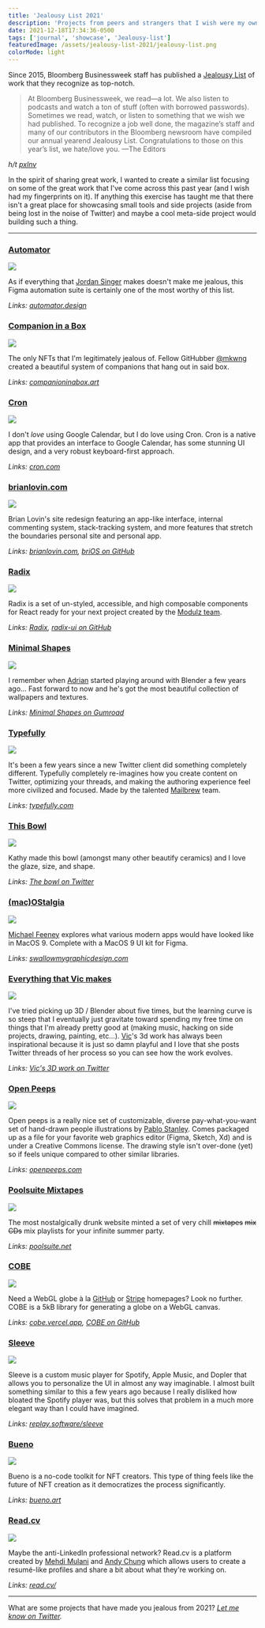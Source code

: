```yaml
---
title: 'Jealousy List 2021'
description: 'Projects from peers and strangers that I wish were my own'
date: 2021-12-18T17:34:36-0500
tags: ['journal', 'showcase', 'Jealousy-list']
featuredImage: /assets/jealousy-list-2021/jealousy-list.png
colorMode: light
---
```


Since 2015, Bloomberg Businessweek staff has published a [Jealousy List](https://www.bloomberg.com/features/2021-jealousy-list/) of work that they recognize as top-notch.

> At Bloomberg Businessweek, we read—a lot. We also listen to podcasts and watch a ton of stuff (often with borrowed passwords). Sometimes we read, watch, or listen to something that we wish we had published. To recognize a job well done, the magazine’s staff and many of our contributors in the Bloomberg newsroom have compiled our annual yearend Jealousy List. Congratulations to those on this year’s list, we hate/love you. —The Editors

_h/t [pxlnv](https://pxlnv.com/linklog/jealousy-list-2021/)_

In the spirit of sharing great work, I wanted to create a similar list focusing on some of the great work that I've come across this past year (and I wish had my fingerprints on it). If anything this exercise has taught me that there isn't a great place for showcasing small tools and side projects (aside from being lost in the noise of Twitter) and maybe a cool meta-side project would building such a thing.

---

### [Automator](https://automator.design)

![](/assets/jealousy-list-2021/automator.png)

As if everything that [Jordan Singer](https://ibuildmyideas.com) makes doesn't make me jealous, this Figma automation suite is certainly one of the most worthy of this list.

_Links: [automator.design](https://automator.design)_

### [Companion in a Box](https://www.companioninabox.art)

![](/assets/jealousy-list-2021/ciab.png)

The only NFTs that I'm legitimately jealous of. Fellow GitHubber [@mkwng](https://twitter.com/mkwng) created a beautiful system of companions that hang out in said box.

_Links: [companioninabox.art](https://www.companioninabox.art)_

### [Cron](https://cron.com)

![](/assets/jealousy-list-2021/cron.png)

I don't _love_ using Google Calendar, but I do love using Cron. Cron is a native app that provides an interface to Google Calendar, has some stunning UI design, and a very robust keyboard-first approach.

_Links: [cron.com](https://cron.com)_

### [brianlovin.com](https://brianlovin.com)

![](/assets/jealousy-list-2021/brianlovin.png)

Brian Lovin's site redesign featuring an app-like interface, internal commenting system, stack-tracking system, and more features that stretch the boundaries personal site and personal app.

_Links: [brianlovin.com](https://brianlovin.com), [briOS on GitHub](https://github.com/brianlovin/brios)_

### [Radix](https://radix-ui.com)

![](/assets/jealousy-list-2021/radix.png)

Radix is a set of un-styled, accessible, and high composable components for React ready for your next project created by the [Modulz team](https://modulz.app).

_Links: [Radix](https://radix-ui.com), [radix-ui on GitHub](https://github.com/modulz/radix-ui)_

### [Minimal Shapes](https://adrianmg.gumroad.com/)

![](/assets/jealousy-list-2021/minimalshapes.png)

I remember when [Adrian](https://twitter.com/adrianmg) started playing around with Blender a few years ago... Fast forward to now and he's got the most beautiful collection of wallpapers and textures.

_Links: [Minimal Shapes on Gumroad](https://adrianmg.gumroad.com/)_

### [Typefully](https://typefully.com)

![](/assets/jealousy-list-2021/typefully.jpg)

It's been a few years since a new Twitter client did something completely different. Typefully completely re-imagines how you create content on Twitter, optimizing your threads, and making the authoring experience feel more civilized and focused. Made by the talented [Mailbrew](https://mailbrew.com) team.

_Links: [typefully.com](https://typefully.com)_

### [This Bowl](https://twitter.com/pifafu/status/1468316497940410368)

![](/assets/jealousy-list-2021/thisbowl.jpg)

Kathy made this bowl (amongst many other beautify ceramics) and I love the glaze, size, and shape.

_Links: [The bowl on Twitter](https://twitter.com/pifafu/status/1468316497940410368)_

### [(mac)OStalgia](https://swallowmygraphicdesign.com/project/macostalgia)

![](/assets/jealousy-list-2021/ostalgia.png)

[Michael Feeney](https://swallowmygraphicdesign.com) explores what various modern apps would have looked like in MacOS 9. Complete with a MacOS 9 UI kit for Figma.

_Links: [swallowmygraphicdesign.com](https://swallowmygraphicdesign.com/project/macostalgia)_

### [Everything that Vic makes](https://twitter.com/killnicole/status/1467898441053483009)

![](/assets/jealousy-list-2021/vic.jpg)

I've tried picking up 3D / Blender about five times, but the learning curve is so steep that I eventually just gravitate toward spending my free time on things that I'm already pretty good at (making music, hacking on side projects, drawing, painting, etc...). [Vic](https://twitter.com/killnicole)'s 3d work has always been inspirational because it is just so damn playful and I love that she posts Twitter threads of her process so you can see how the work evolves.

_Links: [Vic's 3D work on Twitter](https://twitter.com/killnicole/status/1467898441053483009)_

### [Open Peeps](https://openpeeps.com)

![](/assets/jealousy-list-2021/openpeeps.png)

Open peeps is a really nice set of customizable, diverse pay-what-you-want set of hand-drawn people illustrations by [Pablo Stanley](https://blush.design). Comes packaged up as a file for your favorite web graphics editor (Figma, Sketch, Xd) and is under a Creative Commons license. The drawing style isn't over-done (yet) so if feels unique compared to other similar libraries.

_Links: [openpeeps.com](https://openpeeps.com)_

### [Poolsuite Mixtapes](https://poolsuite.net)

![](/assets/jealousy-list-2021/poolsuite.png)

The most nostalgically drunk website minted a set of very chill ~~mixtapes~~ ~~mix CDs~~ mix playlists for your infinite summer party.

_Links: [poolsuite.net](https://poolsuite.net)_

### [COBE](https://cobe.vercel.app)

![](/assets/jealousy-list-2021/cobe.png)

Need a WebGL globe à la [GitHub](https://github.com/home) or [Stripe](https://stripe.com/) homepages? Look no further. COBE is a 5kB library for generating a globe on a WebGL canvas.

_Links: [cobe.vercel.app](https://cobe.vercel.app), [COBE on GitHub](https://github.com/shuding/cobe)_

### [Sleeve](https://replay.software/sleeve)

![](/assets/jealousy-list-2021/sleeve.jpg)

Sleeve is a custom music player for Spotify, Apple Music, and Dopler that allows you to personalize the UI in almost any way imaginable. I almost built something similar to this a few years ago because I really disliked how bloated the Spotify player was, but this solves that problem in a much more elegant way than I could have imagined.

_Links: [replay.software/sleeve](https://replay.software/sleeve)_

### [Bueno](https://www.bueno.art)

![](/assets/jealousy-list-2021/bueno.png)

Bueno is a no-code toolkit for NFT creators. This type of thing feels like the future of NFT creation as it democratizes the process significantly.

_Links: [bueno.art](https://www.bueno.art)_

### [Read.cv](https://read.cv)

![](/assets/jealousy-list-2021/readcv.png)

Maybe the anti-LinkedIn professional network? Read.cv is a platform created by [Mehdi Mulani](https://メディ.com) and [Andy Chung](https://twitter.com/_andychung) which allows users to create a resumé-like profiles and share a bit about what they're working on.

_Links: [read.cv/](https://read.cv/)_

---

What are some projects that have made you jealous from 2021? _[Let me know on Twitter](https://twitter.com/pmarsceill)._
